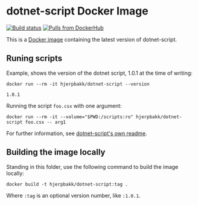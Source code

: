 # dotnet-script Docker Image

[![Build status](https://github.com/sankra/dotnet-script-docker/workflows/CI/badge.svg)](https://github.com/Sankra/dotnet-script-docker/actions) [![Pulls from DockerHub](https://img.shields.io/docker/pulls/hjerpbakk/dotnet-script.svg)](https://hub.docker.com/r/hjerpbakk/dotnet-script/)

This is a [Docker image](https://hub.docker.com/r/hjerpbakk/dotnet-script/) containing the latest version of dotnet-script.


## Runing scripts

Example, shows the version of the dotnet script, 1.0.1 at the time of writing:

```shell
docker run --rm -it hjerpbakk/dotnet-script --version

1.0.1
```

Running the script `foo.csx` with one argument:

```shell
docker run --rm -it --volume="$PWD:/scripts:ro" hjerpbakk/dotnet-script foo.csx -- arg1
```

For further information, see [dotnet-script's own readme](https://github.com/filipw/dotnet-script/blob/master/README.md).

## Building the image locally

Standing in this folder, use the following command to build the image locally:

```shell
docker build -t hjerpbakk/dotnet-script:tag .
```

Where `:tag` is an optional version number, like `:1.0.1`.
